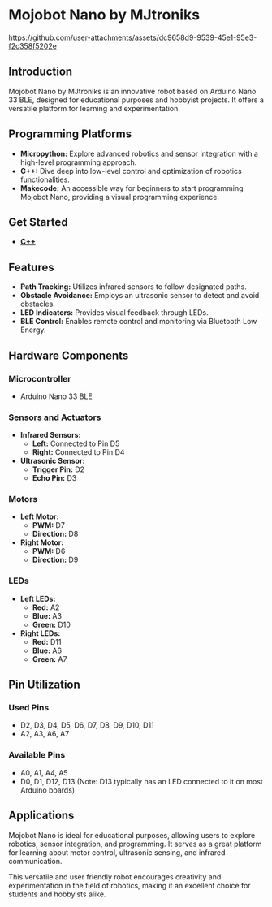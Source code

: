 # Mojobot Nano by MJtroniks



https://github.com/user-attachments/assets/dc9658d9-9539-45e1-95e3-f2c358f5202e



## Introduction

Mojobot Nano by MJtroniks is an innovative robot based on Arduino Nano 33 BLE, designed for educational purposes and hobbyist projects. It offers a versatile platform for learning and experimentation.

## Programming Platforms

- **Micropython:** Explore advanced robotics and sensor integration with a high-level programming approach.
- **C++:** Dive deep into low-level control and optimization of robotics functionalities.
- **Makecode:** An accessible way for beginners to start programming Mojobot Nano, providing a visual programming experience.

## Get Started

- [**C++**](https://github.com/mjtroniks/MojobotNano/wiki/Arduino-IDE-Introduction-and-Blink-Program)


## Features

- **Path Tracking:** Utilizes infrared sensors to follow designated paths.
- **Obstacle Avoidance:** Employs an ultrasonic sensor to detect and avoid obstacles.
- **LED Indicators:** Provides visual feedback through LEDs.
- **BLE Control:** Enables remote control and monitoring via Bluetooth Low Energy.

## Hardware Components

### Microcontroller

- Arduino Nano 33 BLE
### Sensors and Actuators
- **Infrared Sensors:**
  - **Left:** Connected to Pin D5
  - **Right:** Connected to Pin D4
- **Ultrasonic Sensor:**
  - **Trigger Pin:** D2
  - **Echo Pin:** D3

### Motors
- **Left Motor:**
  - **PWM:** D7
  - **Direction:** D8
- **Right Motor:**
  - **PWM:** D6
  - **Direction:** D9

### LEDs
- **Left LEDs:**
  - **Red:** A2
  - **Blue:** A3
  - **Green:** D10
- **Right LEDs:**
  - **Red:** D11
  - **Blue:** A6
  - **Green:** A7

## Pin Utilization

### Used Pins
- D2, D3, D4, D5, D6, D7, D8, D9, D10, D11
- A2, A3, A6, A7

### Available Pins
- A0, A1, A4, A5
- D0, D1, D12, D13 (Note: D13 typically has an LED connected to it on most Arduino boards)

## Applications

Mojobot Nano is ideal for educational purposes, allowing users to explore robotics, sensor integration, and programming. It serves as a great platform for learning about motor control, ultrasonic sensing, and infrared communication.

This versatile and user friendly robot encourages creativity and experimentation in the field of robotics, making it an excellent choice for students and hobbyists alike.

